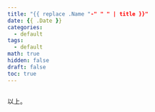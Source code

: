 ```yaml
---
title: "{{ replace .Name "-" " " | title }}"
date: {{ .Date }}
categories:
  - default
tags:
  - default
math: true
hidden: false
draft: false
toc: true
---
```


<!-- cover -->
![]()

<!-- main content -->



<!-- end -->
以上。
